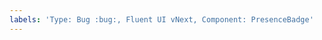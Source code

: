 ```yaml
---
labels: 'Type: Bug :bug:, Fluent UI vNext, Component: PresenceBadge'
---
```


<!--
  This template allows users without triage permissions to create an issue with labels listed above.

  It's required for the "Report bug" button in Fluent UI v9 Storybook to work properly. Without this template,
  bugs reported by partners will not be properly labeled and the bug won't be shown in the Known Issues section.
-->

